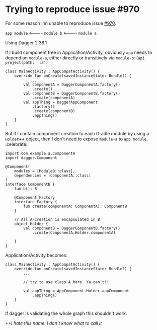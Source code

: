 # Trying to reproduce issue #970

For some reason I'm unable to reproduce issue [#970](https://github.com/google/dagger/issues/970).


`app module` <---- `module b` <---- `module a`


Using Dagger 2.38.1

If I build component tree in Application/Activity, obviously `app` needs to depend on `module-a`, either directly or transitively via `module-b`: (`api project(path: ':a')`

```
class MainActivity : AppCompatActivity() {
    override fun onCreate(savedInstanceState: Bundle?) {
		   ...
        val componentA = DaggerComponentA.factory()
            .create()
        val componentB = DaggerComponentB.factory()
            .create(componentA)
        val appThing = DaggerAppComponent
            .factory()
            .create(componentB)
            .appThing()
    }
}
```

But if I contain component creation to each Gradle module by using a `Holder`_++_ object, then I don't need to expose `module-a` to `app module`. :celebrate:

```
import com.example.a.ComponentA
import dagger.Component

@Component(
    modules = [ModuleB::class],
    dependencies = [ComponentA::class]
)
interface ComponentB {
    fun b(): B

    @Component.Factory
    interface Factory {
        fun create(componentA: ComponentA): ComponentB
    }

	// All A-creation is encapsulated in B
    object Holder {
        val componentB = DaggerComponentB.factory()
            .create(ComponentA.Holder.componentA) 
            
    }
}
```

Application/Activity becomes:


```
class MainActivity : AppCompatActivity() {
    override fun onCreate(savedInstanceState: Bundle?) {
        ...

        // try to use class A here. Ya can't!!
        
        val appThing = AppComponent.Holder.appComponent
            .appThing()
    }
}
```

If dagger is validating the whole graph this shouldn't work.


_++I hate this name. I don't know what to call it_